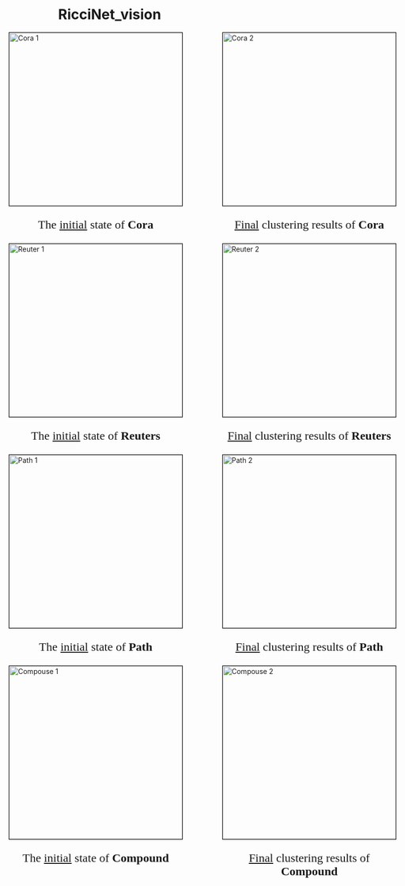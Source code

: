 # RicciNet_vision
<div style="display: flex; justify-content: center;">
  <div style="margin-right: 80px; margin-left: 80px;">
    <img src="https://anonymous.4open.science/r/RicciNet_vision-6BFA/figure/Cora1.png" alt="Cora 1" width="350" height="350" style="border: 1px solid black;">
    <div style="text-align: center;">
        <p style="font-family: 'Times New Roman', Times, serif; font-size: 24px;">The <u>initial</u> state of <strong>Cora</strong></p>
    </div>
  </div>
  <div>
    <img src="https://anonymous.4open.science/r/RicciNet_vision-6BFA/figure/Cora2.png" alt="Cora 2" width="350" height="350" style="border: 1px solid black;">
    <div style="text-align: center;">
        <p style="font-family: 'Times New Roman', Times, serif; font-size: 24px;"><u>Final</u> clustering results of <strong>Cora</strong></p>
    </div>
  </div>
</div>

<div style="display: flex; justify-content: center;">
  <div style="margin-right: 80px; margin-left: 80px;">
    <img src="https://anonymous.4open.science/r/RicciNet_vision-6BFA/figure/Reu1.png" alt="Reuter 1" width="350" height="350" style="border: 1px solid black;">
    <div style="text-align: center;">
    <p style="font-family: 'Times New Roman', Times, serif; font-size: 24px;">The <u>initial</u> state of <strong>Reuters</strong></p>
    </div>
  </div>
  <div>
    <img src="https://anonymous.4open.science/r/RicciNet_vision-6BFA/figure/Reu2.png" alt="Reuter 2" width="350" height="350" style="border: 1px solid black;">
    <div style="text-align: center;">
    <p style="font-family: 'Times New Roman', Times, serif; font-size: 24px;"><u>Final</u> clustering results of <strong>Reuters</strong></p>
    </div>
  </div>
</div>

<div style="display: flex; justify-content: center;">
  <div style="margin-right: 80px; margin-left: 80px;">
    <img src="https://anonymous.4open.science/r/RicciNet_vision-6BFA/figure/Path1.png" alt="Path 1" width="350" height="350" style="border: 1px solid black;">
    <div style="text-align: center;">
    <p style="font-family: 'Times New Roman', Times, serif; font-size: 24px;">The <u>initial</u> state of <strong>Path</strong></p>
    </div>
  </div>
  <div>
    <img src="https://anonymous.4open.science/r/RicciNet_vision-6BFA/figure/Path2.png" alt="Path 2" width="350" height="350" style="border: 1px solid black;">
    <div style="text-align: center;">
    <p style="font-family: 'Times New Roman', Times, serif; font-size: 24px;"><u>Final</u> clustering results of <strong>Path</strong></p>
    </div>
  </div>
</div>

<div style="display: flex; justify-content: center;">
  <div style="margin-right: 80px; margin-left: 80px;">
    <img src="https://anonymous.4open.science/r/RicciNet_vision-6BFA/figure/Com1.png" alt="Compouse 1" width="350" height="350" style="border: 1px solid black;">
    <div style="text-align: center;">
    <p style="font-family: 'Times New Roman', Times, serif; font-size: 24px;">The <u>initial</u> state of <strong>Compound</strong></p>
    </div>
  </div>
  <div>
    <img src="https://anonymous.4open.science/r/RicciNet_vision-6BFA/figure/Com2.png" alt="Compouse 2" width="350" height="350" style="border: 1px solid black;">
    <div style="text-align: center;">
    <p style="font-family: 'Times New Roman', Times, serif; font-size: 24px;"><u>Final</u> clustering results of <strong>Compound</strong></p>
    </div>
  </div>
</div>
